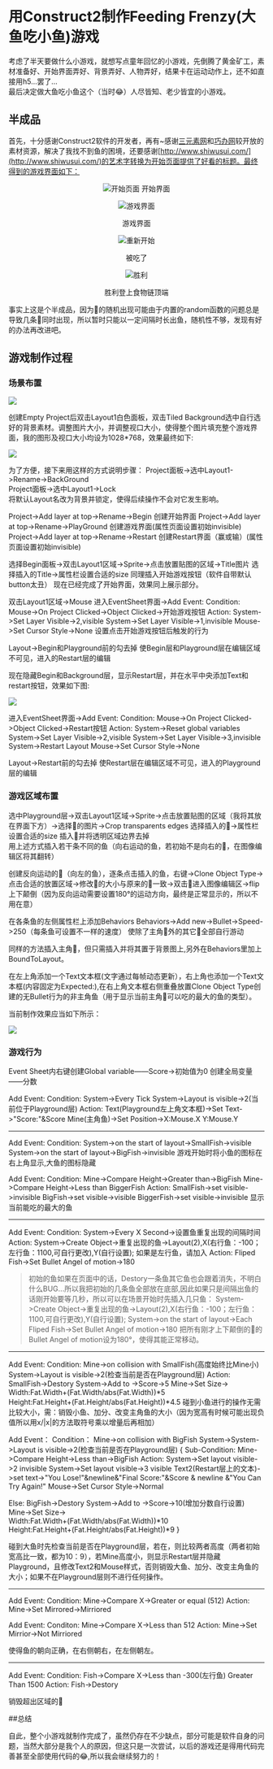 # 用Construct2制作Feeding Frenzy(大鱼吃小鱼)游戏

考虑了半天要做什么小游戏，就想写点童年回忆的小游戏，先倒腾了黄金矿工，素材准备好、开始界面弄好、背景弄好、人物弄好，结果卡在运动动作上，还不如直接用h5...罢了...<br/>
最后决定做大鱼吃小鱼这个（当时:joy:）人尽皆知、老少皆宜的小游戏。

## 半成品

首先，十分感谢Construct2软件的开发者，再有~感谢[三元素网](3png.com)和[巧办网](qiao88.com)较开放的素材资源，解决了我找不到鱼的困境，还要感谢[http://www.shiwusui.com/](http://www.shiwusui.com/)的艺术字转换为开始页面提供了好看的标题。最终得到的游戏界面如下：

<center>

![开始页面](images/final_beg.png)
开始界面

![游戏界面](images/Game.gif)

游戏界面

![重新开始](images/lose.png)

被吃了

![胜利](images/win.png)

胜利登上食物链顶端

</center>
事实上这是个半成品，因为🐠的随机出现可能由于内置的random函数的问题总是导致几条🐠同时出现，所以暂时只能以一定间隔时长出鱼，随机性不够，发现有好的办法再改进吧。

## 游戏制作过程

### 场景布置

![](images/s1.png)

创建Empty Project后双击Layout1白色面板，双击Tiled Background选中自行选好的背景素材。调整图片大小，并调整视口大小，使得整个图片填充整个游戏界面，我的图形及视口大小均设为1028*768，效果最终如下:

![](images/s2.png)

为了方便，接下来用这样的方式说明步骤：
Project面板->选中Layout1->Rename->BackGround<br/>
Project面板->选中Layout1->Lock<br/>
将默认Layout名改为背景并锁定，使得后续操作不会对它发生影响。

Project->Add layer at top->Rename->Begin
创建开始界面
Project->Add layer at top->Rename->PlayGround
创建游戏界面(属性页面设置初始invisible)
Project->Add layer at top->Rename->Restart
创建Restart界面（赢或输）(属性页面设置初始invisible)


选择Begin面板->双击Layout1区域->Sprite->点击放置贴图的区域->Title图片
选择插入的Title->属性栏设置合适的size
同理插入开始游戏按钮（软件自带默认button太丑）
现在已经完成了开始界面，效果同上展示部分。

双击Layout1区域->Mouse
进入EventSheet界面->Add Event:
Condition:
Mouse->On Project Clicked->Object Clicked->开始游戏按钮
Action:
System->Set Layer Visible->2,visible
System->Set Layer Visible->1,invisible
Mouse->Set Cursor Style->None
设置点击开始游戏按钮后触发的行为


Layout->Begin和Playground前的勾去掉
使Begin层和Playground层在编辑区域不可见，进入的Restart层的编辑

现在隐藏Begin和Background层，显示Restart层，并在水平中央添加Text和restart按钮，效果如下图:

![](images/s4.png)

进入EventSheet界面->Add Event:
Condition:
Mouse->On Project Clicked->Object Clicked->Restart按钮
Action:
System->Reset global variables
System->Set Layer Visible->2,visible
System->Set Layer Visible->3,invisible
System->Restart Layout
Mouse->Set Cursor Style->None


Layout->Restart前的勾去掉
使Restart层在编辑区域不可见，进入的Playground层的编辑

### 游戏区域布置

选中Playground层->双击Layout1区域->Sprite->点击放置贴图的区域（我将其放在界面下方）->选择🐠的图片->Crop transparents edges
选择插入的🐠->属性栏设置合适的size
插入🐠并将透明区域边界去掉<br/>
用上述方式插入若干条不同的鱼（向右运动的鱼，若初始不是向右的🐠，在图像编辑区将其翻转）

创建反向运动的🐠（向左的鱼），逐条点击插入的鱼，右键->Clone Object Type->点击合适的放置区域->修改🐠的大小与原来的🐠一致->双击🐠进入图像编辑区->flip上下颠倒（因为反向运动需要设置180°的运动方向，最终是正常显示的，所以不用在意）

在各条鱼的左侧属性栏上添加Behaviors
Behaviors->Add new->Bullet->Speed->250（每条鱼可设置不一样的速度）
使除了主角🐠外的其它🐠全部自行游动

同样的方法插入主角🐠，但只需插入并将其置于背景图上,另外在Behaviors里加上BoundToLayout。

在左上角添加一个Text文本框(文字通过每帧动态更新），右上角也添加一个Text文本框(内容固定为Expected:),在右上角文本框右侧重叠放置Clone Object Type创建的无Bullet行为的非主角鱼（用于显示当前主角🐠可以吃的最大的鱼的类型）。

当前制作效果应当如下所示：

![](images/s3.png)




### 游戏行为

Event Sheet内右键创建Global variable——Score->初始值为0
创建全局变量——分数

Add Event:
Condition:
System->Every Tick
System->Layout is visible->2(当前位于Playground层)
Action:
Text(Playground左上角文本框)->Set Text->"Score:"&Score
Mine(主角鱼)->Set Position->X:Mouse.X
 Y:Mouse.Y
<hr>

Add Event:
Condition:
System->on the start of layout->SmallFish->visible
System->on the start of layout->BigFish->invisible
游戏开始时将小鱼的图标在右上角显示,大鱼的图标隐藏


Add Event:
Condition:
Mine->Compare Height->Greater than->BigFish
Mine->Compare Height->Less than BiggerFish
Action:
SmallFish->set visible->invisible
BigFish->set visible->visible
BiggerFish->set visible->invisible
显示当前能吃的最大的鱼
<hr>

Add Event:
Condition:
System->Every X Second->设置鱼重复出现的间隔时间
Action:
System->Create Object->重复出现的鱼->Layout(2),X(右行鱼：-100；左行鱼：1100,可自行更改),Y(自行设置);
如果是左行鱼，请加入
Action:
Fliped Fish->Set Bullet Angel of motion->180

>初始的鱼如果在页面中的话，Destory一条鱼其它鱼也会跟着消失，不明白什么BUG...所以我把初始的几条鱼全部放在底部,因此如果只是间隔出鱼的话刚开始要等几秒，所以可以在场景开始时先插入几只鱼：
System->Create Object->重复出现的鱼->Layout(2),X(右行鱼：-100；左行鱼：1100,可自行更改),Y(自行设置);
System->on the start of layout->Each Fliped Fish->Set Bullet Angel of motion->180
把所有刚才上下颠倒的🐠的Bullet Angel of motion设为180°，使得其能正常移动。
<hr>
Add Event:
Condition:
Mine->on collision with SmallFish(高度始终比Mine小)
System->Layout is visible->2(检查当前是否在Playground层)
Action:
SmallFish->Destory
System->Add to ->Score->5
Mine->Set Size-><br/>Width:Fat.Width+(Fat.Width/abs(Fat.Width))*5<br/> Height:Fat.Height+(Fat.Height/abs(Fat.Height))*4.5
碰到小鱼进行的操作无需比较大小，需：销毁小鱼、加分、改变主角鱼的大小（因为宽高有时候可能出现负值所以用x/|x|的方法取符号乘以增量后再相加）

Add Event：
Condition：
Mine->on collision with BigFish
System->System->Layout is visible->2(检查当前是否在Playground层)
{
Sub-Condition:
Mine->Compare Height->Less than->BigFish
Action:
System->Set layout visible->2 invisible
System->Set layout visible->3 visible
Text2(Restart层上的文本)->set text->"You Lose!"&newline&"Final Score:"&Score & newline &"You Can Try Again!"
Mouse->Set Cursor Style->Normal

Else:
BigFish->Destory
System->Add to ->Score->10(增加分数自行设置)
Mine->Set Size-><br/>Width:Fat.Width+(Fat.Width/abs(Fat.Width))*10<br/> Height:Fat.Height+(Fat.Height/abs(Fat.Height))*9
}

碰到大鱼时先检查当前是否在Playground层，若在，则比较两者高度（两者初始宽高比一致，都为10：9），若Mine高度小，则显示Restart层并隐藏Playground，且修改Text2和Mouse样式，否则销毁大鱼、加分、改变主角鱼的大小；如果不在Playground层则不进行任何操作。

<hr>

Add Event:
Condition:
Mine->Compare X->Greater or equal (512)
Action:
Mine->Set Mirrored->Mirriored

Add Event:
Conditon:
Mine->Compare X->Less than 512
Action:
Mine->Set Mirrior->Not Mirriored

使得鱼的朝向正确，在右侧朝右，在左侧朝左。


<hr>

Add Event:
Condition:
Fish->Compare X->Less than -300(左行鱼)  Greater Than 1500
Action:
Fish->Destory

销毁超出区域的🐠


##总结

自此，整个小游戏就制作完成了，虽然仍存在不少缺点，部分可能是软件自身的问题，当然大部分是我个人的原因，但这只是一次尝试，以后的游戏还是得用代码完善甚至全部使用代码的:joy:,所以我会继续努力的！
